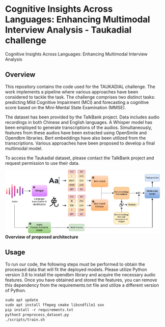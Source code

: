 # Cognitive Insights Across Languages: Enhancing Multimodal Interview Analysis - Taukadial challenge

Cognitive Insights Across Languages: Enhancing Multimodal Interview Analysis

## Overview

This repository contains the code used for the TAUKADIAL challenge. The work implements a pipeline where various approaches have been considered to tackle the task. The challenge comprises two distinct tasks: predicting Mild Cognitive Impairment (MCI) and forecasting a cognitive score based on the Mini-Mental State Examination (MMSE).

The dataset has been provided by the TalkBank project. Data includes audio recordings in both Chinese and English languages. A Whisper model has been employed to generate transcriptions of the audios. Simultaneously, features from these audios have been extracted using OpenSmile and Opendbm libraries. Bert embeddings have also been utilized from the transcriptions. Various approaches have been proposed to develop a final multimodal model.

To access the Taukadial dataset, please contact the TalkBank project and request permission to use their data.

![Overview of proposed architecture](imgs/overview.png)
**Overview of proposed architecture**

## Usage

To run our code, the following steps must be performed to obtain the processed data that will fit the deployed models. Please utilize Python version 3.8 to install the opendbm library and acquire the necessary audio features. Once you have obtained and stored the features, you can remove this dependency from the requirements.txt file and utilize a different version of Python.

```
sudo apt update
sudo apt install ffmpeg cmake libsndfile1 sox
pip install -r requirements.txt
python3 preprocess_dataset.py
./scripts/train.sh
```